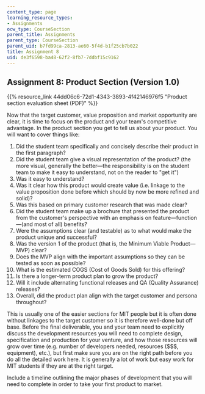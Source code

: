 ```yaml
---
content_type: page
learning_resource_types:
- Assignments
ocw_type: CourseSection
parent_title: Assignments
parent_type: CourseSection
parent_uid: b7fd99ca-2813-ae60-5f4d-b1f25cb7b022
title: Assignment 8
uid: de3f6598-ba48-62f2-8fb7-7ddbf15c9162
---
```


Assignment 8: Product Section (Version 1.0)
-------------------------------------------

{{% resource_link 44dd06c6-72d1-4343-3893-4f42146976f5 "Product section evaluation sheet (PDF)" %}}

Now that the target customer, value proposition and market opportunity are clear, it is time to focus on the product and your team's competitive advantage. In the product section you get to tell us about your product. You will want to cover things like:

1.  Did the student team specifically and concisely describe their product in the first paragraph?
2.  Did the student team give a visual representation of the product? (the more visual, generally the better—the responsibility is on the student team to make it easy to understand, not on the reader to "get it")
3.  Was it easy to understand?
4.  Was it clear how this product would create value (i.e. linkage to the value proposition done before which should by now be more refined and solid)?
5.  Was this based on primary customer research that was made clear?
6.  Did the student team make up a brochure that presented the product from the customer's perspective with an emphasis on feature—function—(and most of all) benefits?
7.  Were the assumptions clear (and testable) as to what would make the product unique and successful?
8.  Was the version 1 of the product (that is, the Minimum Viable Product—MVP) clear?
9.  Does the MVP align with the important assumptions so they can be tested as soon as possible?
10.  What is the estimated COGS (Cost of Goods Sold) for this offering?
11.  Is there a longer-term product plan to grow the product?
12.  Will it include alternating functional releases and QA (Quality Assurance) releases?
13.  Overall, did the product plan align with the target customer and persona throughout?

This is usually one of the easier sections for MIT people but it is often done without linkages to the target customer so it is therefore well-done but off base. Before the final deliverable, you and your team need to explicitly discuss the development resources you will need to complete design, specification and production for your venture, and how those resources will grow over time (e.g. number of developers needed, resources ($$$, equipment), etc.), but first make sure you are on the right path before you do all the detailed work here. It is generally a lot of work but easy work for MIT students if they are at the right target.

Include a timeline outlining the major phases of development that you will need to complete in order to take your first product to market.